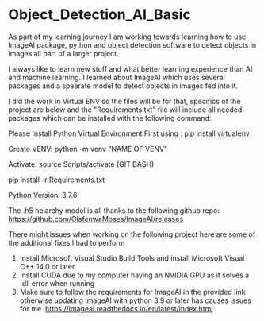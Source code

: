# Object_Detection_AI_Basic
As part of my learning journey I am working towards learning how to use ImageAI package, python and object detection software to detect objects in images all part of a larger project.

I always like to learn new stuff and what better learning experience than AI and machine learning. I learned about ImageAI which uses several packages and a spearate model to detect objects in images fed into it.

I did the work in Virtual ENV so the files will be for that, specifics of the project are below and the "Requirements.txt" file will include all needed packages which can be installed with the following command: 

Please Install Python Virtual Environment First using : pip install virtualenv

Create VENV: python -m venv "NAME OF VENV"

Activate: source Scripts/activate (GIT BASH)

pip install -r Requirements.txt

Python Version: 3.7.6

The .h5 heiarchy model is all thanks to the following github repo: https://github.com/OlafenwaMoses/ImageAI/releases

There might issues when working on the following project here are some of the additional fixes I had to perform

1. Install Microsoft Visual Studio Build Tools and install Microsoft Visual C++ 14.0 or later
2. Install CUDA due to my computer having an NVIDIA GPU as it solves a .dll error when running
3. Make sure to follow the requirements for ImageAI in the provided link otherwise updating ImageAI with python 3.9 or later has causes issues for me.
    https://imageai.readthedocs.io/en/latest/index.html
